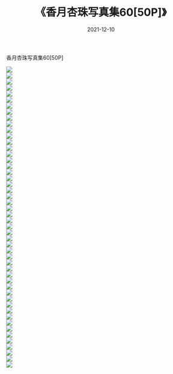 ﻿---
layout: post
title:  《香月杏珠写真集60[50P]》
date:   2021-12-10
img: http://pic.660000.xyz/1:/性感/2021/香月杏珠写真集60[50P]/000.jpg
categories: [美女, 清纯, 唯美]
---

香月杏珠写真集60[50P]

  ![](http://pic.660000.xyz/1:/性感/2021/香月杏珠写真集60[50P]/001.jpg) <br> ![](http://pic.660000.xyz/1:/性感/2021/香月杏珠写真集60[50P]/002.jpg) <br> ![](http://pic.660000.xyz/1:/性感/2021/香月杏珠写真集60[50P]/003.jpg) <br> ![](http://pic.660000.xyz/1:/性感/2021/香月杏珠写真集60[50P]/004.jpg) <br> ![](http://pic.660000.xyz/1:/性感/2021/香月杏珠写真集60[50P]/005.jpg) <br> ![](http://pic.660000.xyz/1:/性感/2021/香月杏珠写真集60[50P]/006.jpg) <br> ![](http://pic.660000.xyz/1:/性感/2021/香月杏珠写真集60[50P]/007.jpg) <br> ![](http://pic.660000.xyz/1:/性感/2021/香月杏珠写真集60[50P]/008.jpg) <br> ![](http://pic.660000.xyz/1:/性感/2021/香月杏珠写真集60[50P]/009.jpg) <br> ![](http://pic.660000.xyz/1:/性感/2021/香月杏珠写真集60[50P]/010.jpg) <br> ![](http://pic.660000.xyz/1:/性感/2021/香月杏珠写真集60[50P]/011.jpg) <br> ![](http://pic.660000.xyz/1:/性感/2021/香月杏珠写真集60[50P]/012.jpg) <br> ![](http://pic.660000.xyz/1:/性感/2021/香月杏珠写真集60[50P]/013.jpg) <br> ![](http://pic.660000.xyz/1:/性感/2021/香月杏珠写真集60[50P]/014.jpg) <br> ![](http://pic.660000.xyz/1:/性感/2021/香月杏珠写真集60[50P]/015.jpg) <br> ![](http://pic.660000.xyz/1:/性感/2021/香月杏珠写真集60[50P]/016.jpg) <br> ![](http://pic.660000.xyz/1:/性感/2021/香月杏珠写真集60[50P]/017.jpg) <br> ![](http://pic.660000.xyz/1:/性感/2021/香月杏珠写真集60[50P]/018.jpg) <br> ![](http://pic.660000.xyz/1:/性感/2021/香月杏珠写真集60[50P]/019.jpg) <br> ![](http://pic.660000.xyz/1:/性感/2021/香月杏珠写真集60[50P]/020.jpg) <br> ![](http://pic.660000.xyz/1:/性感/2021/香月杏珠写真集60[50P]/021.jpg) <br> ![](http://pic.660000.xyz/1:/性感/2021/香月杏珠写真集60[50P]/022.jpg) <br> ![](http://pic.660000.xyz/1:/性感/2021/香月杏珠写真集60[50P]/023.jpg) <br> ![](http://pic.660000.xyz/1:/性感/2021/香月杏珠写真集60[50P]/024.jpg) <br> ![](http://pic.660000.xyz/1:/性感/2021/香月杏珠写真集60[50P]/025.jpg) <br> ![](http://pic.660000.xyz/1:/性感/2021/香月杏珠写真集60[50P]/026.jpg) <br> ![](http://pic.660000.xyz/1:/性感/2021/香月杏珠写真集60[50P]/027.jpg) <br> ![](http://pic.660000.xyz/1:/性感/2021/香月杏珠写真集60[50P]/028.jpg) <br> ![](http://pic.660000.xyz/1:/性感/2021/香月杏珠写真集60[50P]/029.jpg) <br> ![](http://pic.660000.xyz/1:/性感/2021/香月杏珠写真集60[50P]/030.jpg) <br> ![](http://pic.660000.xyz/1:/性感/2021/香月杏珠写真集60[50P]/031.jpg) <br> ![](http://pic.660000.xyz/1:/性感/2021/香月杏珠写真集60[50P]/032.jpg) <br> ![](http://pic.660000.xyz/1:/性感/2021/香月杏珠写真集60[50P]/033.jpg) <br> ![](http://pic.660000.xyz/1:/性感/2021/香月杏珠写真集60[50P]/034.jpg) <br> ![](http://pic.660000.xyz/1:/性感/2021/香月杏珠写真集60[50P]/035.jpg) <br> ![](http://pic.660000.xyz/1:/性感/2021/香月杏珠写真集60[50P]/036.jpg) <br> ![](http://pic.660000.xyz/1:/性感/2021/香月杏珠写真集60[50P]/037.jpg) <br> ![](http://pic.660000.xyz/1:/性感/2021/香月杏珠写真集60[50P]/038.jpg) <br> ![](http://pic.660000.xyz/1:/性感/2021/香月杏珠写真集60[50P]/039.jpg) <br> ![](http://pic.660000.xyz/1:/性感/2021/香月杏珠写真集60[50P]/040.jpg) <br> ![](http://pic.660000.xyz/1:/性感/2021/香月杏珠写真集60[50P]/041.jpg) <br> ![](http://pic.660000.xyz/1:/性感/2021/香月杏珠写真集60[50P]/042.jpg) <br> ![](http://pic.660000.xyz/1:/性感/2021/香月杏珠写真集60[50P]/043.jpg) <br> ![](http://pic.660000.xyz/1:/性感/2021/香月杏珠写真集60[50P]/044.jpg) <br> ![](http://pic.660000.xyz/1:/性感/2021/香月杏珠写真集60[50P]/045.jpg) <br> ![](http://pic.660000.xyz/1:/性感/2021/香月杏珠写真集60[50P]/046.jpg) <br> ![](http://pic.660000.xyz/1:/性感/2021/香月杏珠写真集60[50P]/047.jpg) <br> ![](http://pic.660000.xyz/1:/性感/2021/香月杏珠写真集60[50P]/048.jpg) <br> ![](http://pic.660000.xyz/1:/性感/2021/香月杏珠写真集60[50P]/049.jpg) <br> ![](http://pic.660000.xyz/1:/性感/2021/香月杏珠写真集60[50P]/050.jpg) <br>